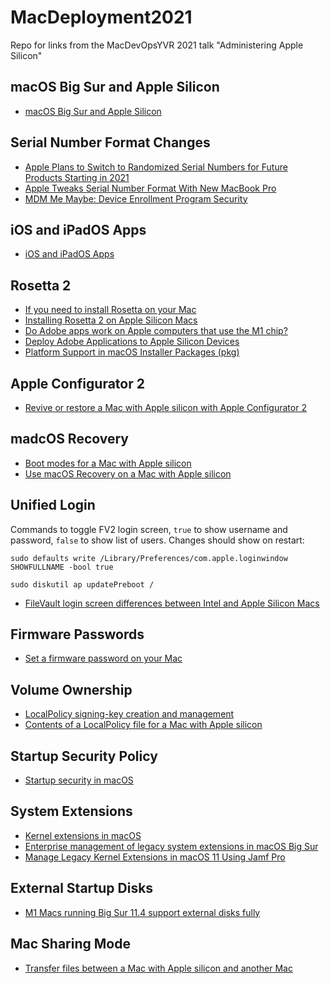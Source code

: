 # MacDeployment2021
Repo for links from the MacDevOpsYVR 2021 talk "Administering Apple Silicon"

## macOS Big Sur and Apple Silicon
- [macOS Big Sur and Apple Silicon](https://datajar.co.uk/datajar-tech-series-whats-new-with-macos-big-sur-and-apple-silicon/)

## Serial Number Format Changes
- [Apple Plans to Switch to Randomized Serial Numbers for Future Products Starting in 2021](https://www.macrumors.com/2020/01/06/apple-randomized-serial-numbers-late-2020/)
- [Apple Tweaks Serial Number Format With New MacBook Pro](https://www.macrumors.com/2010/04/16/apple-tweaks-serial-number-format-with-new-macbook-pro/)
- [MDM Me Maybe: Device Enrollment Program Security](https://duo.com/labs/research/mdm-me-maybe)

## iOS and iPadOS Apps
- [iOS and iPadOS Apps](https://developer.apple.com/macos/iphone-and-ipad-apps/)

## Rosetta 2
- [If you need to install Rosetta on your Mac](https://support.apple.com/en-gb/HT211861)
- [Installing Rosetta 2 on Apple Silicon Macs](https://derflounder.wordpress.com/2020/11/17/installing-rosetta-2-on-apple-silicon-macs/)
- [Do Adobe apps work on Apple computers that use the M1 chip?](https://helpx.adobe.com/download-install/kb/apple-silicon-m1-chip.html)
- [Deploy Adobe Applications to Apple Silicon Devices](https://dazwallace.wordpress.com/2021/02/06/deploy-adobe-applications-to-apple-silicon-devices/)
- [Platform Support in macOS Installer Packages (pkg)](https://scriptingosx.com/2020/12/platform-support-in-macos-installer-packages-pkg/)

## Apple Configurator 2
- [Revive or restore a Mac with Apple silicon with Apple Configurator 2](https://support.apple.com/en-gb/guide/apple-configurator-2/apdd5f3c75ad/mac)

## madcOS Recovery
- [Boot modes for a Mac with Apple silicon](https://support.apple.com/en-gb/guide/security/sec10869885b/web)
- [Use macOS Recovery on a Mac with Apple silicon](https://support.apple.com/en-gb/guide/mac-help/mchl82829c17/mac)

## Unified Login
Commands to toggle FV2 login screen, `true` to show username and password, `false` to show list of users. Changes should show on restart:
```
sudo defaults write /Library/Preferences/com.apple.loginwindow SHOWFULLNAME -bool true

sudo diskutil ap updatePreboot /
```
- [FileVault login screen differences between Intel and Apple Silicon Macs](https://derflounder.wordpress.com/2021/01/17/filevault-login-screen-differences-between-intel-and-apple-silicon-macs/)

## Firmware Passwords
 - [Set a firmware password on your Mac](https://support.apple.com/en-gb/HT204455)

## Volume Ownership
- [LocalPolicy signing-key creation and management](https://support.apple.com/en-gb/guide/security/sec1f90fbad1/web)
- [Contents of a LocalPolicy file for a Mac with Apple silicon](https://support.apple.com/en-gb/guide/security/secc745a0845/web)

## Startup Security Policy
- [Startup security in macOS](https://support.apple.com/en-gb/guide/deployment-reference-macos/ior2b1833593/web)

## System Extensions
- [Kernel extensions in macOS](https://support.apple.com/en-gb/guide/deployment-reference-macos/apd37565d329/web)
- [Enterprise management of legacy system extensions in macOS Big Sur](https://support.apple.com/en-gb/HT211860)
- [Manage Legacy Kernel Extensions in macOS 11 Using Jamf Pro](https://www.jamf.com/jamf-nation/articles/793/manage-legacy-kernel-extensions-in-macos-11-using-jamf-pro)

## External Startup Disks
- [M1 Macs running Big Sur 11.4 support external disks fully](https://eclecticlight.co/2021/05/27/m1-macs-running-big-sur-11-4-support-external-disks-fully/)

## Mac Sharing Mode
- [Transfer files between a Mac with Apple silicon and another Mac](https://support.apple.com/en-gb/guide/mac-help/mchlb37e8ca7/mac)
